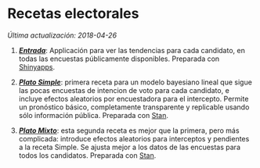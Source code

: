 # Recetas electorales

*Última actualización: 2018-04-26*


1. [_**Entrada**_](https://nelsonamayad.shinyapps.io/col2018_tend/): Applicación para ver las tendencias para cada candidato, en todas las encuestas públicamente disponibles. Preparada con [Shinyapps](https://www.shinyapps.io/).

2. [_**Plato Simple**_](https://nelsonamayad.github.io/simple): primera receta para un modelo bayesiano lineal que sigue las pocas encuestas de intencion de voto para cada candidato, e incluye efectos aleatorios por encuestadora para el intercepto. Permite un pronóstico básico, completamente transparente y replicable usando sólo información pública. Preparada con [Stan](http://mc-stan.org/users/interfaces/rstan.html).

3. [_**Plato Mixto**_](https://nelsonamayad.github.io/mixto): esta segunda receta es mejor que la primera, pero más complicada: introduce efectos aleatorios para interceptos y pendientes a la receta Simple. Se ajusta mejor a los datos de las encuestas para todos los candidatos. Preparada con [Stan](http://mc-stan.org/users/interfaces/rstan.html).
